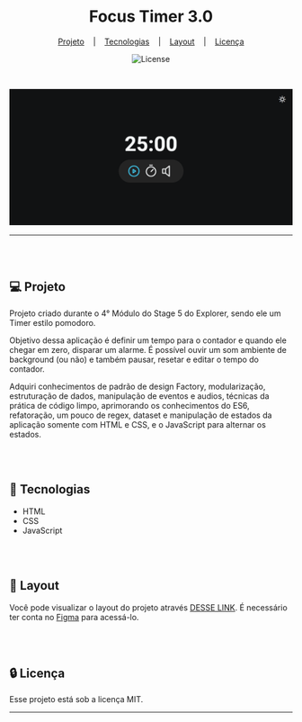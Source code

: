<h1 align="center">Focus Timer 3.0</h1>

<div align="center">

[Projeto](#projeto) &nbsp;&nbsp;&nbsp;|&nbsp;&nbsp;&nbsp; [Tecnologias](#tecnologias)
&nbsp;&nbsp;&nbsp;|&nbsp;&nbsp;&nbsp; [Layout](#layout) &nbsp;&nbsp;&nbsp;|&nbsp;&nbsp;&nbsp;
[Licença](#license)

</div>

<p align="center">
  <img alt="License" src="https://img.shields.io/static/v1?label=license&message=MIT&color=49AA26&labelColor=000000">
</p>

<br>

<div align="center">

![Preview](./assets/images/preview.png)

</div>

<hr>
<br>
<br>

## 💻 Projeto <a name = "projeto"></a>

Projeto criado durante o 4° Módulo do Stage 5 do Explorer, sendo ele um Timer estilo pomodoro.

Objetivo dessa aplicação é definir um tempo para o contador e quando ele chegar em zero, disparar um
alarme. É possível ouvir um som ambiente de background (ou não) e também pausar, resetar e editar o
tempo do contador.

Adquiri conhecimentos de padrão de design Factory, modularização, estruturação de dados, manipulação
de eventos e audios, técnicas da prática de código limpo, aprimorando os conhecimentos do ES6,
refatoração, um pouco de regex, dataset e manipulação de estados da aplicação somente com HTML e
CSS, e o JavaScript para alternar os estados.

<br>
<br>

## 🚀 Tecnologias <a name = "tecnologias"></a>

- HTML
- CSS
- JavaScript

<br>
<br>

## 🔖 Layout <a name = "layout"></a>

Você pode visualizar o layout do projeto através
[DESSE LINK](<https://www.figma.com/file/zEwUA9OKO8RJ2T5dsSizFG/Focus-Timer-V2-%E2%80%A2-Projeto-Explorer-(Community)?node-id=1403%3A33&mode=dev>).
É necessário ter conta no [Figma](https://figma.com) para acessá-lo.

<br>
<br>

## 🔒 Licença

Esse projeto está sob a licença MIT.

<hr>
